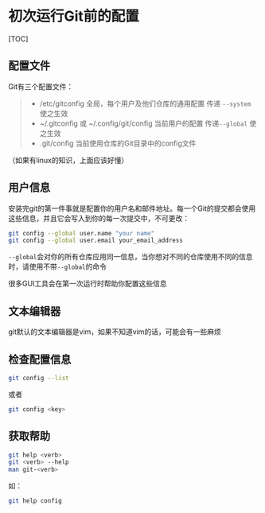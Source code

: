 # 初次运行Git前的配置
[TOC]
## 配置文件
Git有三个配置文件：
> - /etc/gitconfig 全局，每个用户及他们仓库的通用配置        传递 `--system` 使之生效
> - ~/.gitconfig 或 ~/.config/git/config 当前用户的配置        传递`--global` 使之生效
> - .git/config  当前使用仓库的Git目录中的config文件

（如果有linux的知识，上面应该好懂）
## 用户信息
安装完git的第一件事就是配置你的用户名和邮件地址。每一个Git的提交都会使用这些信息，并且它会写入到你的每一次提交中，不可更改：
```bash
git config --global user.name "your name"
git config --global user.email your_email_address
```

`--global`会对你的所有仓库应用同一信息，当你想对不同的仓库使用不同的信息时，请使用不带`--global`的命令

很多GUI工具会在第一次运行时帮助你配置这些信息

## 文本编辑器
git默认的文本编辑器是vim，如果不知道vim的话，可能会有一些麻烦

## 检查配置信息
```bash
git config --list
```
或者
```bash
git config <key>
```

## 获取帮助
```bash
git help <verb>
git <verb> --help
man git-<verb>
```

如：
```bash
git help config
```